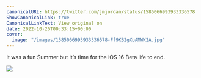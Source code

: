 ```yaml
---
canonicalURL: https://twitter.com/jmjordan/status/1585066993933336578
ShowCanonicalLink: true
CanonicalLinkText: View original on
date: 2022-10-26T00:33:15+00:00
cover:
  image: "/images/1585066993933336578-Ff9KB2gXoAMWK2A.jpg"
---
```

It was a fun Summer but it’s time for the iOS 16 Beta life to end.

![](/images/1585066993933336578-Ff9KB2gXoAMWK2A.jpg)